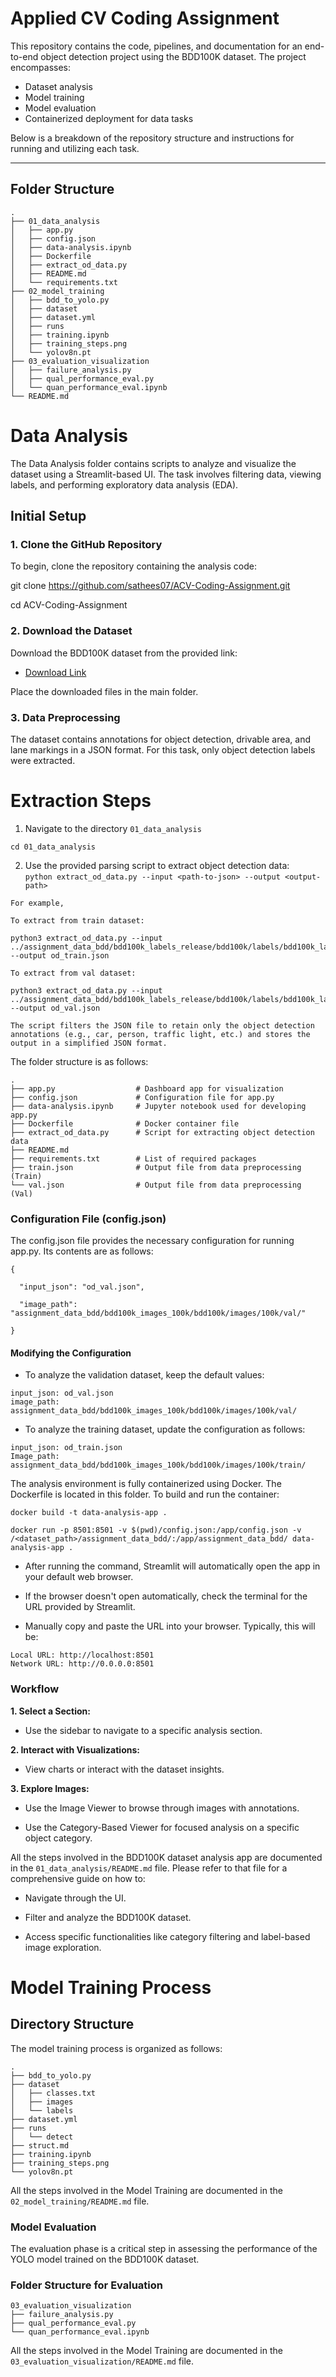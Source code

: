 # Applied CV Coding Assignment

This repository contains the code, pipelines, and documentation for an end-to-end object detection project using the BDD100K dataset. The project encompasses:

- Dataset analysis
- Model training
- Model evaluation
- Containerized deployment for data tasks

Below is a breakdown of the repository structure and instructions for running and utilizing each task.

---

## Folder Structure

```
.
├── 01_data_analysis
│   ├── app.py
│   ├── config.json
│   ├── data-analysis.ipynb
│   ├── Dockerfile
│   ├── extract_od_data.py
│   ├── README.md
│   └── requirements.txt
├── 02_model_training
│   ├── bdd_to_yolo.py
│   ├── dataset
│   ├── dataset.yml
│   ├── runs
│   ├── training.ipynb
│   ├── training_steps.png
│   └── yolov8n.pt
├── 03_evaluation_visualization
│   ├── failure_analysis.py
│   ├── qual_performance_eval.py
│   └── quan_performance_eval.ipynb
└── README.md
```

# Data Analysis

The Data Analysis folder contains scripts to analyze and visualize the dataset using a Streamlit-based UI. The task involves filtering data, viewing labels, and performing exploratory data analysis (EDA).

Initial Setup
-------------

### 1\. Clone the GitHub Repository

To begin, clone the repository containing the analysis code:

git clone <https://github.com/sathees07/ACV-Coding-Assignment.git>

cd ACV-Coding-Assignment

### 2\. Download the Dataset

Download the BDD100K dataset from the provided link:

-   [Download Link](https://drive.google.com/file/d/1NgWX5YfEKbloAKX9l8kUVJFpWFlUO8UT/view?usp=sharing)

Place the downloaded files in the main folder.

### 3\. Data Preprocessing

The dataset contains annotations for object detection, drivable area, and lane markings in a JSON format. For this task, only object detection labels were extracted.

# Extraction Steps

1.  Navigate to the directory `01_data_analysis`

`cd 01_data_analysis`

2.  Use the provided parsing script to extract object detection data:\
    `python extract_od_data.py --input <path-to-json> --output <output-path>`

```
For example,

To extract from train dataset:

python3 extract_od_data.py --input ../assignment_data_bdd/bdd100k_labels_release/bdd100k/labels/bdd100k_labels_images_train.json --output od_train.json

To extract from val dataset:

python3 extract_od_data.py --input ../assignment_data_bdd/bdd100k_labels_release/bdd100k/labels/bdd100k_labels_images_val.json --output od_val.json

The script filters the JSON file to retain only the object detection annotations (e.g., car, person, traffic light, etc.) and stores the output in a simplified JSON format.

```

The folder structure is as follows:

```
.
├── app.py                  # Dashboard app for visualization
├── config.json             # Configuration file for app.py
├── data-analysis.ipynb     # Jupyter notebook used for developing app.py
├── Dockerfile              # Docker container file
├── extract_od_data.py      # Script for extracting object detection data
├── README.md
├── requirements.txt        # List of required packages
├── train.json              # Output file from data preprocessing (Train)
└── val.json                # Output file from data preprocessing (Val)

```

### Configuration File (config.json)

The config.json file provides the necessary configuration for running app.py. Its contents are as follows:

```
{

  "input_json": "od_val.json",

  "image_path": "assignment_data_bdd/bdd100k_images_100k/bdd100k/images/100k/val/"

}
```

#### Modifying the Configuration

-   To analyze the validation dataset, keep the default values:
```
input_json: od_val.json
image_path: assignment_data_bdd/bdd100k_images_100k/bdd100k/images/100k/val/

```

-   To analyze the training dataset, update the configuration as follows:

```
input_json: od_train.json
Image_path: assignment_data_bdd/bdd100k_images_100k/bdd100k/images/100k/train/
```

The analysis environment is fully containerized using Docker. The Dockerfile is located in this folder. To build and run the container:

```
docker build -t data-analysis-app .

docker run -p 8501:8501 -v $(pwd)/config.json:/app/config.json -v /<dataset_path>/assignment_data_bdd/:/app/assignment_data_bdd/ data-analysis-app .

```

- After running the command, Streamlit will automatically open the app in your default web browser.

- If the browser doesn't open automatically, check the terminal for the URL provided by Streamlit.

- Manually copy and paste the URL into your browser. Typically, this will be:

```
Local URL: http://localhost:8501
Network URL: http://0.0.0.0:8501
```

### Workflow

**1.  Select a Section:**

-   Use the sidebar to navigate to a specific analysis section.

**2.  Interact with Visualizations:**

-   View charts or interact with the dataset insights.

**3.  Explore Images:**

-   Use the Image Viewer to browse through images with annotations.

-   Use the Category-Based Viewer for focused analysis on a specific object category.


All the steps involved in the BDD100K dataset analysis app are documented in the ```01_data_analysis/README.md``` file. Please refer to that file for a comprehensive guide on how to:

-   Navigate through the UI.

-   Filter and analyze the BDD100K dataset.

-   Access specific functionalities like category filtering and label-based image exploration.


Model Training Process
======================

Directory Structure
-------------------

The model training process is organized as follows:

```
.
├── bdd_to_yolo.py
├── dataset
│   ├── classes.txt
│   ├── images
│   └── labels
├── dataset.yml
├── runs
│   └── detect
├── struct.md
├── training.ipynb
├── training_steps.png
└── yolov8n.pt
```
All the steps involved in the Model Training are documented in the ```02_model_training/README.md``` file.



### Model Evaluation

The evaluation phase is a critical step in assessing the performance of the YOLO model trained on the BDD100K dataset.

### Folder Structure for Evaluation

```
03_evaluation_visualization
├── failure_analysis.py
├── qual_performance_eval.py
└── quan_performance_eval.ipynb
```

All the steps involved in the Model Training are documented in the ```03_evaluation_visualization/README.md``` file.
